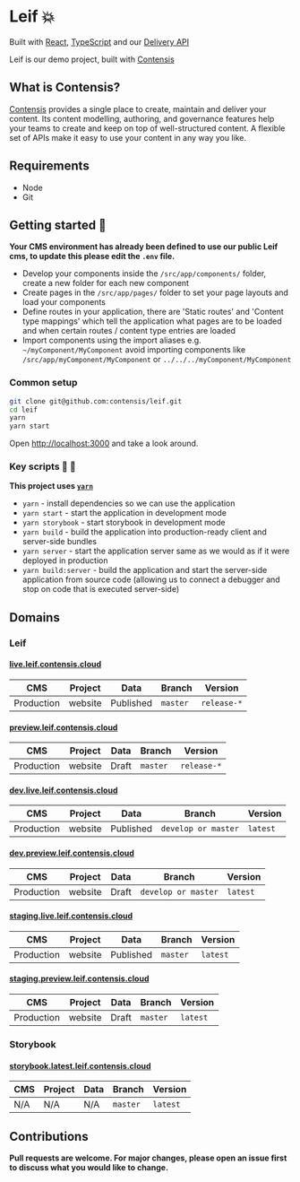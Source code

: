 # Leif 💥

Built with [React](https://reactjs.org/), [TypeScript](https://www.typescriptlang.org/) and our [Delivery API](https://www.npmjs.com/package/contensis-delivery-api)

Leif is our demo project, built with [Contensis](contensis.com)

## What is Contensis?

[Contensis](contensis.com) provides a single place to create, maintain and deliver your content. Its content modelling, authoring, and governance features help your teams to create and keep on top of well-structured content. A flexible set of APIs make it easy to use your content in any way you like.

## Requirements

- Node
- Git

## Getting started 🏁

**Your CMS environment has already been defined to use our public Leif cms, to update this please edit the `.env` file.**

- Develop your components inside the `/src/app/components/` folder, create a new folder for each new component
- Create pages in the `/src/app/pages/` folder to set your page layouts and load your components
- Define routes in your application, there are 'Static routes' and 'Content type mappings' which tell the application what pages are to be loaded and when certain routes / content type entries are loaded
- Import components using the import aliases e.g. `~/myComponent/MyComponent` avoid importing components like `/src/app/myComponent/MyComponent` or `../../../myComponent/MyComponent`

### Common setup

```bash
git clone git@github.com:contensis/leif.git
cd leif
yarn
yarn start
```

Open [http://localhost:3000](http://localhost:3000) and take a look around.

### Key scripts 🚦 📃

**This project uses [`yarn`](https://yarnpkg.com/)**

- `yarn` - install dependencies so we can use the application
- `yarn start` - start the application in development mode
- `yarn storybook` - start storybook in development mode
- `yarn build` - build the application into production-ready client and server-side bundles
- `yarn server` - start the application server same as we would as if it were deployed in production
- `yarn build:server` - build the application and start the server-side application from source code (allowing us to connect a debugger and stop on code that is executed server-side)

## Domains

### Leif

#### [live.leif.contensis.cloud](http://live.leif.contensis.cloud)

| CMS        | Project | Data      | Branch   | Version     |
| ---------- | ------- | --------- | -------- | ----------- |
| Production | website | Published | `master` | `release-*` |

#### [preview.leif.contensis.cloud](http://preview.leif.contensis.cloud)

| CMS        | Project | Data  | Branch   | Version     |
| ---------- | ------- | ----- | -------- | ----------- |
| Production | website | Draft | `master` | `release-*` |

#### [dev.live.leif.contensis.cloud](http://dev.live.leif.contensis.cloud)

| CMS        | Project | Data      | Branch              | Version  |
| ---------- | ------- | --------- | ------------------- | -------- |
| Production | website | Published | `develop or master` | `latest` |

#### [dev.preview.leif.contensis.cloud](http://dev.preview.leif.contensis.cloud)

| CMS        | Project | Data  | Branch              | Version  |
| ---------- | ------- | ----- | ------------------- | -------- |
| Production | website | Draft | `develop or master` | `latest` |

#### [staging.live.leif.contensis.cloud](http://staging.live.leif.contensis.cloud)

| CMS        | Project | Data      | Branch   | Version  |
| ---------- | ------- | --------- | -------- | -------- |
| Production | website | Published | `master` | `latest` |

#### [staging.preview.leif.contensis.cloud](http://staging.preview.leif.contensis.cloud)

| CMS        | Project | Data  | Branch   | Version  |
| ---------- | ------- | ----- | -------- | -------- |
| Production | website | Draft | `master` | `latest` |

### Storybook

#### [storybook.latest.leif.contensis.cloud](http://storybook.latest.leif.contensis.cloud)

| CMS | Project | Data | Branch   | Version  |
| --- | ------- | ---- | -------- | -------- |
| N/A | N/A     | N/A  | `master` | `latest` |

## Contributions

**Pull requests are welcome. For major changes, please open an issue first to discuss what you would like to change.**
